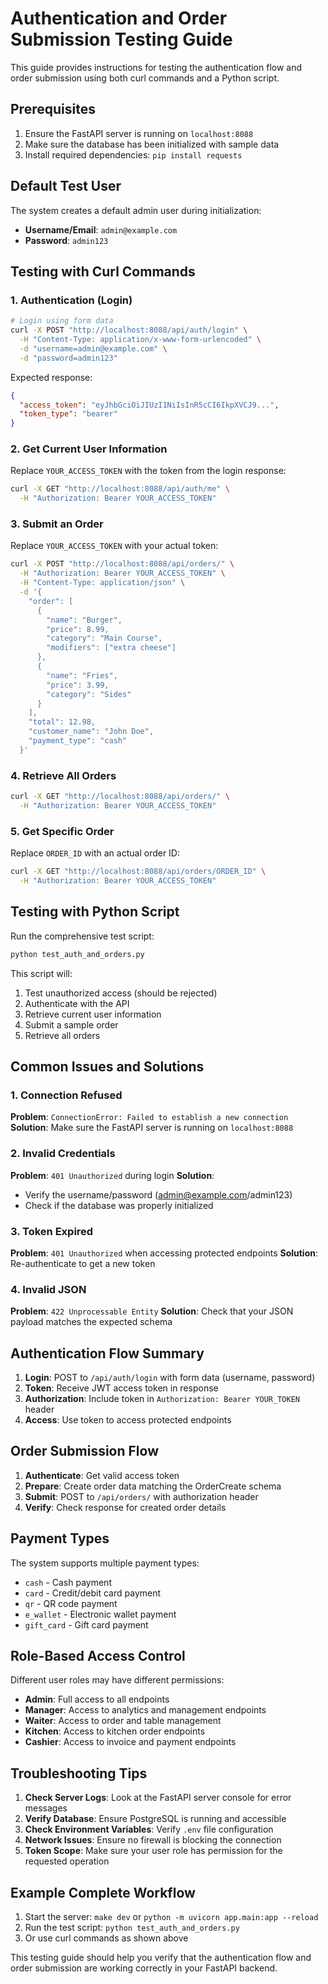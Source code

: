 # Authentication and Order Submission Testing Guide

This guide provides instructions for testing the authentication flow and order submission using both curl commands and a Python script.

## Prerequisites

1. Ensure the FastAPI server is running on `localhost:8088`
2. Make sure the database has been initialized with sample data
3. Install required dependencies: `pip install requests`

## Default Test User

The system creates a default admin user during initialization:
- **Username/Email**: `admin@example.com`
- **Password**: `admin123`

## Testing with Curl Commands

### 1. Authentication (Login)

```bash
# Login using form data
curl -X POST "http://localhost:8088/api/auth/login" \
  -H "Content-Type: application/x-www-form-urlencoded" \
  -d "username=admin@example.com" \
  -d "password=admin123"
```

Expected response:
```json
{
  "access_token": "eyJhbGciOiJIUzI1NiIsInR5cCI6IkpXVCJ9...",
  "token_type": "bearer"
}
```

### 2. Get Current User Information

Replace `YOUR_ACCESS_TOKEN` with the token from the login response:

```bash
curl -X GET "http://localhost:8088/api/auth/me" \
  -H "Authorization: Bearer YOUR_ACCESS_TOKEN"
```

### 3. Submit an Order

Replace `YOUR_ACCESS_TOKEN` with your actual token:

```bash
curl -X POST "http://localhost:8088/api/orders/" \
  -H "Authorization: Bearer YOUR_ACCESS_TOKEN" \
  -H "Content-Type: application/json" \
  -d '{
    "order": [
      {
        "name": "Burger",
        "price": 8.99,
        "category": "Main Course",
        "modifiers": ["extra cheese"]
      },
      {
        "name": "Fries",
        "price": 3.99,
        "category": "Sides"
      }
    ],
    "total": 12.98,
    "customer_name": "John Doe",
    "payment_type": "cash"
  }'
```

### 4. Retrieve All Orders

```bash
curl -X GET "http://localhost:8088/api/orders/" \
  -H "Authorization: Bearer YOUR_ACCESS_TOKEN"
```

### 5. Get Specific Order

Replace `ORDER_ID` with an actual order ID:

```bash
curl -X GET "http://localhost:8088/api/orders/ORDER_ID" \
  -H "Authorization: Bearer YOUR_ACCESS_TOKEN"
```

## Testing with Python Script

Run the comprehensive test script:

```bash
python test_auth_and_orders.py
```

This script will:
1. Test unauthorized access (should be rejected)
2. Authenticate with the API
3. Retrieve current user information
4. Submit a sample order
5. Retrieve all orders

## Common Issues and Solutions

### 1. Connection Refused
**Problem**: `ConnectionError: Failed to establish a new connection`
**Solution**: Make sure the FastAPI server is running on `localhost:8088`

### 2. Invalid Credentials
**Problem**: `401 Unauthorized` during login
**Solution**: 
- Verify the username/password (admin@example.com/admin123)
- Check if the database was properly initialized

### 3. Token Expired
**Problem**: `401 Unauthorized` when accessing protected endpoints
**Solution**: Re-authenticate to get a new token

### 4. Invalid JSON
**Problem**: `422 Unprocessable Entity`
**Solution**: Check that your JSON payload matches the expected schema

## Authentication Flow Summary

1. **Login**: POST to `/api/auth/login` with form data (username, password)
2. **Token**: Receive JWT access token in response
3. **Authorization**: Include token in `Authorization: Bearer YOUR_TOKEN` header
4. **Access**: Use token to access protected endpoints

## Order Submission Flow

1. **Authenticate**: Get valid access token
2. **Prepare**: Create order data matching the OrderCreate schema
3. **Submit**: POST to `/api/orders/` with authorization header
4. **Verify**: Check response for created order details

## Payment Types

The system supports multiple payment types:
- `cash` - Cash payment
- `card` - Credit/debit card payment
- `qr` - QR code payment
- `e_wallet` - Electronic wallet payment
- `gift_card` - Gift card payment

## Role-Based Access Control

Different user roles may have different permissions:
- **Admin**: Full access to all endpoints
- **Manager**: Access to analytics and management endpoints
- **Waiter**: Access to order and table management
- **Kitchen**: Access to kitchen order endpoints
- **Cashier**: Access to invoice and payment endpoints

## Troubleshooting Tips

1. **Check Server Logs**: Look at the FastAPI server console for error messages
2. **Verify Database**: Ensure PostgreSQL is running and accessible
3. **Check Environment Variables**: Verify `.env` file configuration
4. **Network Issues**: Ensure no firewall is blocking the connection
5. **Token Scope**: Make sure your user role has permission for the requested operation

## Example Complete Workflow

1. Start the server: `make dev` or `python -m uvicorn app.main:app --reload`
2. Run the test script: `python test_auth_and_orders.py`
3. Or use curl commands as shown above

This testing guide should help you verify that the authentication flow and order submission are working correctly in your FastAPI backend.